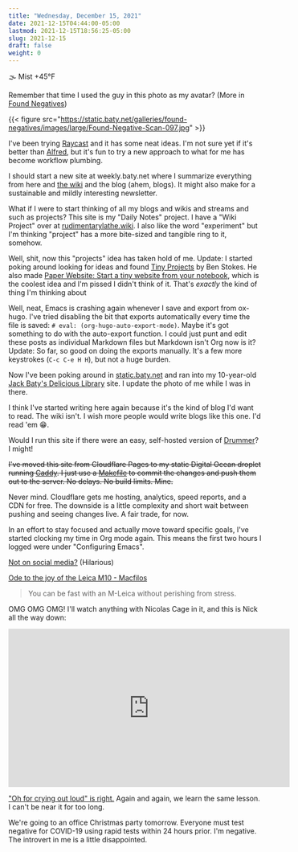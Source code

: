 ```yaml
---
title: "Wednesday, December 15, 2021"
date: 2021-12-15T04:44:00-05:00
lastmod: 2021-12-15T18:56:25-05:00
slug: 2021-12-15
draft: false
weight: 0
---
```


🌫  Mist +45°F

Remember that time I used the guy in this photo as my avatar? (More in [Found Negatives](https://static.baty.net/galleries/found-negatives/))

{{< figure src="https://static.baty.net/galleries/found-negatives/images/large/Found-Negative-Scan-097.jpg" >}}

I've been trying [Raycast](https://www.raycast.com/) and it has some neat ideas. I'm not sure yet if it's better than [Alfred](https://www.alfredapp.com), but it's fun to try a new approach to what for me has become workflow plumbing.

I should start a new site at weekly.baty.net where I summarize everything from here and [the wiki](https://rudimentarylathe.wiki) and the blog (ahem, blogs). It might also make for a sustainable and mildly interesting newsletter.

What if I were to start thinking of all my blogs and wikis and streams and such as projects? This site is my "Daily Notes" project. I have a "Wiki Project" over at [rudimentarylathe.wiki](https://rudimentarylathe.org). I also like the word "experiment" but I'm thinking "project" has a more bite-sized and tangible ring to it, somehow.

Well, shit, now this "projects" idea has taken hold of me. Update: I started poking around looking for ideas and found [Tiny Projects](https://tinyprojects.dev/) by Ben Stokes. He also made [Paper Website: Start a tiny website from your notebook](https://paperwebsite.com/), which is the coolest idea and I'm pissed I didn't think of it. That's _exactly_ the kind of thing I'm thinking about

Well, neat, Emacs is crashing again whenever I save and export from ox-hugo. I've tried disabling the bit that exports automatically every time the file is saved: `# eval: (org-hugo-auto-export-mode)`. Maybe it's got something to do with the auto-export function. I could just punt and edit these posts as individual Markdown files but Markdown isn't Org now is it? Update: So far, so good on doing the exports manually. It's a few more keystrokes (`C-c C-e H H`), but not a huge burden.

Now I've been poking around in [static.baty.net](https://static.baty.net) and ran into my 10-year-old [Jack Baty's Delicious Library](https://dellibrary.baty.net/) site. I update the photo of me while I was in there.

I think I've started writing here again because it's the kind of blog I'd want to read. The wiki isn't. I wish more people would write blogs like this one. I'd read 'em 😁.

Would I run this site if there were an easy, self-hosted version of [Drummer](http://drummer.scripting.com)? I might!

~~I've moved this site from Cloudflare Pages to my static Digital Ocean droplet running [Caddy](https://caddyserver.com). I just use a [Makefile](https://github.com/jackbaty/daily.baty.net/blob/main/Makefile) to commit the changes and push them out to the server. No delays. No build limits. Mine.~~

Never mind. Cloudflare gets me hosting, analytics, speed reports, and a CDN for free. The downside is a little complexity and short wait between pushing and seeing changes live. A fair trade, for now.

In an effort to stay focused and actually move toward specific goals, I've started clocking my time in Org mode again. This means the first two hours I logged were under "Configuring Emacs".

[Not on social media?](https://mastodon.social/@Decentralize%5Ftoday/105568887053100411) (Hilarious)

[Ode to the joy of the Leica M10 - Macfilos](https://www.macfilos.com/2021/12/15/ode-to-the-joy-of-the-leica-m10/)

> You can be fast with an M-Leica without perishing from stress.

OMG OMG OMG! I'll watch anything with Nicolas Cage in it, and this is Nick all the way down:

<iframe width="560" height="315" src="https://www.youtube.com/embed/OT_aDZc3vXY" title="YouTube video player" frameborder="0" allow="accelerometer; autoplay; clipboard-write; encrypted-media; gyroscope; picture-in-picture" allowfullscreen></iframe>

["Oh for crying out loud" is right.](https://github.com/scripting/drummerSupport/issues/134) Again and again, we learn the same lesson. I can't be near it for too long.

We're going to an office Christmas party tomorrow. Everyone must test negative for COVID-19 using rapid tests within 24 hours prior. I'm negative. The introvert in me is a little disappointed.

[//]: # "Exported with love from a post written in Org mode"
[//]: # "- https://github.com/kaushalmodi/ox-hugo"
